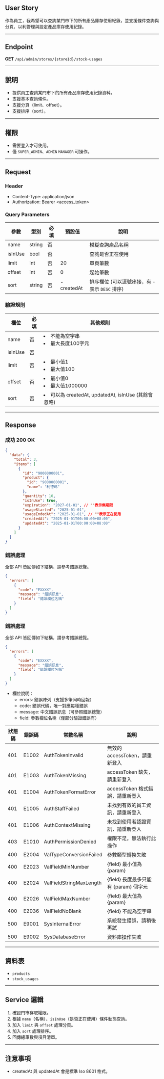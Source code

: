 ## User Story

作為員工，我希望可以查詢某門市下的所有產品庫存使用紀錄，並支援條件查詢與分頁，以利管理與設定產品庫存使用紀錄。

---

## Endpoint

**GET** `/api/admin/stores/{storeId}/stock-usages`

---

## 說明

- 提供員工查詢某門市下的所有產品庫存使用紀錄資料。
- 支援基本查詢條件。
- 支援分頁（limit、offset）。
- 支援排序（sort）。

---

## 權限

- 需要登入才可使用。
- 僅 `SUPER_ADMIN`、`ADMIN` `MANAGER` 可操作。

---

## Request

### Header

- Content-Type: application/json
- Authorization: Bearer <access_token>

### Query Parameters

| 參數    | 型別   | 必填 | 預設值     | 說明                                             |
| ------- | ------ | ---- | ---------- | ------------------------------------------------ |
| name    | string | 否   |            | 模糊查詢產品名稱                                 |
| isInUse | bool   | 否   |            | 查詢是否正在使用                                 |
| limit   | int    | 否   | 20         | 單頁筆數                                         |
| offset  | int    | 否   | 0          | 起始筆數                                         |
| sort    | string | 否   | -createdAt | 排序欄位 (可以逗號串接，有 `-` 表示 `DESC` 排序) |

### 驗證規則

| 欄位    | 必填 | 其他規則                                              |
| ------- | ---- | ----------------------------------------------------- |
| name    | 否   | <li>不能為空字串<li>最大長度100字元                   |
| isInUse | 否   |                                                       |
| limit   | 否   | <li>最小值1<li>最大值100                              |
| offset  | 否   | <li>最小值0<li>最大值1000000                          |
| sort    | 否   | <li>可以為 createdAt, updatedAt, isInUse (其餘會忽略) |

---

## Response

### 成功 200 OK

```json
{
  "data": {
    "total": 3,
    "items": [
      {
        "id": "9000000001",
        "product": {
          "id": "9000000001",
          "name": "利德瑪"
        },
        "quantity": 10,
        "isInUse": true,
        "expiration": "2027-01-01", // ""表示無期限
        "usageStarted": "2025-01-01",
        "usageEndedAt": "2025-01-01", // ""表示正在使用
        "createdAt": "2025-01-01T00:00:00+08:00",
        "updatedAt": "2025-01-01T00:00:00+08:00"
      }
    ]
  }
}
```

### 錯誤處理

全部 API 皆回傳如下結構，請參考錯誤總覽。

```json
{
  "errors": [
    {
      "code": "EXXXX",
      "message": "錯誤訊息",
      "field": "錯誤欄位名稱"
    }
  ]
}
```

### 錯誤處理

全部 API 皆回傳如下結構，請參考錯誤總覽。

```json
{
  "errors": [
    {
      "code": "EXXXX",
      "message": "錯誤訊息",
      "field": "錯誤欄位名稱"
    }
  ]
}
```

- 欄位說明：
  - errors: 錯誤陣列（支援多筆同時回報）
  - code: 錯誤代碼，唯一對應每種錯誤
  - message: 中文錯誤訊息（可參照錯誤總覽）
  - field: 參數欄位名稱（僅部分驗證錯誤有）

| 狀態碼 | 錯誤碼 | 常數名稱                | 說明                                  |
| ------ | ------ | ----------------------- | ------------------------------------- |
| 401    | E1002  | AuthTokenInvalid        | 無效的 accessToken，請重新登入        |
| 401    | E1003  | AuthTokenMissing        | accessToken 缺失，請重新登入          |
| 401    | E1004  | AuthTokenFormatError    | accessToken 格式錯誤，請重新登入      |
| 401    | E1005  | AuthStaffFailed         | 未找到有效的員工資訊，請重新登入      |
| 401    | E1006  | AuthContextMissing      | 未找到使用者認證資訊，請重新登入      |
| 403    | E1010  | AuthPermissionDenied    | 權限不足，無法執行此操作              |
| 400    | E2004  | ValTypeConversionFailed | 參數類型轉換失敗                      |
| 400    | E2023  | ValFieldMinNumber       | {field} 最小值為 {param}              |
| 400    | E2024  | ValFieldStringMaxLength | {field} 長度最多只能有 {param} 個字元 |
| 400    | E2026  | ValFieldMaxNumber       | {field} 最大值為 {param}              |
| 400    | E2036  | ValFieldNoBlank         | {field} 不能為空字串                  |
| 500    | E9001  | SysInternalError        | 系統發生錯誤，請稍後再試              |
| 500    | E9002  | SysDatabaseError        | 資料庫操作失敗                        |

---

## 資料表

- `products`
- `stock_usages`

---

## Service 邏輯

1. 確認門市存取權限。
2. 根據 `name`（名稱）、`isInUse`（是否正在使用）條件動態查詢。
3. 加入 `limit` 與 `offset` 處理分頁。
4. 加入 `sort` 處理排序。
5. 回傳總筆數與項目清單。

---

## 注意事項

- createdAt 與 updatedAt 會是標準 Iso 8601 格式。
